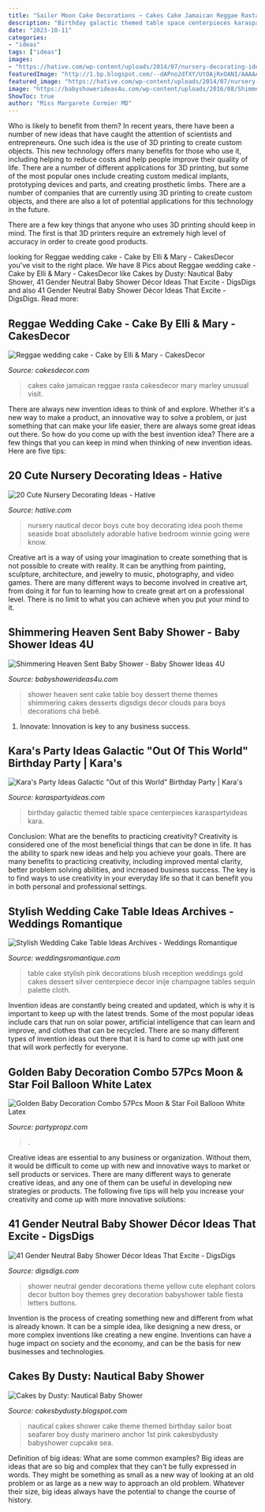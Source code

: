 ```yaml
---
title: "Sailor Moon Cake Decorations ~ Cakes Cake Jamaican Reggae Rasta Cakesdecor Mary Marley Unusual Visit"
description: "Birthday galactic themed table space centerpieces karaspartyideas kara"
date: "2023-10-11"
categories:
- "ideas"
tags: ["ideas"]
images:
- "https://hative.com/wp-content/uploads/2014/07/nursery-decorating-ideas/19-nautical-nursery.jpg"
featuredImage: "http://1.bp.blogspot.com/--dAPno2dfXY/UtOAjRxOANI/AAAAAAAAB0I/PqIcwfdGcXw/s1600/nautical+baby.jpg"
featured_image: "https://hative.com/wp-content/uploads/2014/07/nursery-decorating-ideas/19-nautical-nursery.jpg"
image: "https://babyshowerideas4u.com/wp-content/uploads/2016/08/Shimmering-Heaven-Sent-Baby-Shower-Layered-Cake.jpg"
ShowToc: true
author: "Miss Margarete Cormier MD"
---
```



Who is likely to benefit from them?
In recent years, there have been a number of new ideas that have caught the attention of scientists and entrepreneurs. One such idea is the use of 3D printing to create custom objects. This new technology offers many benefits for those who use it, including helping to reduce costs and help people improve their quality of life.
There are a number of different applications for 3D printing, but some of the most popular ones include creating custom medical implants, prototyping devices and parts, and creating prosthetic limbs. There are a number of companies that are currently using 3D printing to create custom objects, and there are also a lot of potential applications for this technology in the future.

There are a few key things that anyone who uses 3D printing should keep in mind. The first is that 3D printers require an extremely high level of accuracy in order to create good products.

	

		
looking for Reggae wedding cake - Cake by Elli &amp; Mary - CakesDecor you've visit to the right place. We have 8 Pics about Reggae wedding cake - Cake by Elli &amp; Mary - CakesDecor like Cakes by Dusty: Nautical Baby Shower, 41 Gender Neutral Baby Shower Décor Ideas That Excite - DigsDigs and also 41 Gender Neutral Baby Shower Décor Ideas That Excite - DigsDigs. Read more:
		
    
## Reggae Wedding Cake - Cake By Elli &amp; Mary - CakesDecor

<img loading=lazy src="https://pic.cakesdecor.com/m/rpnwnhubwczhe5crgmf7.jpg" onerror="this.onerror=null;this.src='https://tse3.mm.bing.net/th?id=OIP.lt5BUr--PHAykEX4Ooog7QHaLH&amp;pid=15.1';" alt="Reggae wedding cake - Cake by Elli &amp; Mary - CakesDecor">

_Source: cakesdecor.com_

>cakes cake jamaican reggae rasta cakesdecor mary marley unusual visit. 

	

There are always new invention ideas to think of and explore. Whether it's a new way to make a product, an innovative way to solve a problem, or just something that can make your life easier, there are always some great ideas out there. So how do you come up with the best invention idea? There are a few things that you can keep in mind when thinking of new invention ideas. Here are five tips: 

    
## 20 Cute Nursery Decorating Ideas - Hative

<img loading=lazy src="https://hative.com/wp-content/uploads/2014/07/nursery-decorating-ideas/19-nautical-nursery.jpg" onerror="this.onerror=null;this.src='https://tse4.mm.bing.net/th?id=OIP.gsyMHrfzjkxAz0Cq7JzctgHaJ4&amp;pid=15.1';" alt="20 Cute Nursery Decorating Ideas - Hative">

_Source: hative.com_

>nursery nautical decor boys cute boy decorating idea pooh theme seaside boat absolutely adorable hative bedroom winnie going were know. 

	

Creative art is a way of using your imagination to create something that is not possible to create with reality. It can be anything from painting, sculpture, architecture, and jewelry to music, photography, and video games. There are many different ways to become involved in creative art, from doing it for fun to learning how to create great art on a professional level. There is no limit to what you can achieve when you put your mind to it.

    
## Shimmering Heaven Sent Baby Shower - Baby Shower Ideas 4U

<img loading=lazy src="https://babyshowerideas4u.com/wp-content/uploads/2016/08/Shimmering-Heaven-Sent-Baby-Shower-Layered-Cake.jpg" onerror="this.onerror=null;this.src='https://tse2.mm.bing.net/th?id=OIP.dLu2OoCYEQsWBS-NzCSR5gHaJ3&amp;pid=15.1';" alt="Shimmering Heaven Sent Baby Shower - Baby Shower Ideas 4U">

_Source: babyshowerideas4u.com_

>shower heaven sent cake table boy dessert theme themes shimmering cakes desserts digsdigs decor clouds para boys decorations chá bebê. 

	

1. Innovate: Innovation is key to any business success.

    
## Kara&#039;s Party Ideas Galactic &quot;Out Of This World&quot; Birthday Party | Kara&#039;s

<img loading=lazy src="http://karaspartyideas.com/wp-content/uploads/2018/03/Galactic-22Out-of-this-World22-Birthday-Party-via-Karas-Party-Ideas-KarasPartyIdeas.com15.jpeg" onerror="this.onerror=null;this.src='https://tse1.mm.bing.net/th?id=OIP.utkZN7FFVFsX0gWQYDXdpAHaLG&amp;pid=15.1';" alt="Kara&#039;s Party Ideas Galactic &quot;Out of this World&quot; Birthday Party | Kara&#039;s">

_Source: karaspartyideas.com_

>birthday galactic themed table space centerpieces karaspartyideas kara. 

	

Conclusion: What are the benefits to practicing creativity?
Creativity is considered one of the most beneficial things that can be done in life. It has the ability to spark new ideas and help you achieve your goals. There are many benefits to practicing creativity, including improved mental clarity, better problem solving abilities, and increased business success. The key is to find ways to use creativity in your everyday life so that it can benefit you in both personal and professional settings.

    
## Stylish Wedding Cake Table Ideas Archives - Weddings Romantique

<img loading=lazy src="https://weddingsromantique.com/wp/wp-content/uploads/2013/10/Stylish-Blush-Pink-Cake-Table-decorations.jpg" onerror="this.onerror=null;this.src='https://tse4.mm.bing.net/th?id=OIP.hSFAyht9E0hvhpCrKLf1fgHaK3&amp;pid=15.1';" alt="Stylish Wedding Cake Table Ideas Archives - Weddings Romantique">

_Source: weddingsromantique.com_

>table cake stylish pink decorations blush reception weddings gold cakes dessert silver centerpiece decor inije champagne tables sequin palette cloth. 

	

Invention ideas are constantly being created and updated, which is why it is important to keep up with the latest trends. Some of the most popular ideas include cars that run on solar power, artificial intelligence that can learn and improve, and clothes that can be recycled. There are so many different types of invention ideas out there that it is hard to come up with just one that will work perfectly for everyone.

    
## Golden Baby Decoration Combo 57Pcs Moon &amp; Star Foil Balloon White Latex

<img loading=lazy src="https://partypropz.com/wp-content/uploads/2021/01/1-6.jpg" onerror="this.onerror=null;this.src='https://tse2.mm.bing.net/th?id=OIP.R28EpBXbkmwMO6IMVNKVSgHaHa&amp;pid=15.1';" alt="Golden Baby Decoration Combo 57Pcs Moon &amp; Star Foil Balloon White Latex">

_Source: partypropz.com_

>. 

	

Creative ideas are essential to any business or organization. Without them, it would be difficult to come up with new and innovative ways to market or sell products or services. There are many different ways to generate creative ideas, and any one of them can be useful in developing new strategies or products. The following five tips will help you increase your creativity and come up with more innovative solutions: 

    
## 41 Gender Neutral Baby Shower Décor Ideas That Excite - DigsDigs

<img loading=lazy src="https://www.digsdigs.com/photos/gender-neutral-baby-shower-decorations.jpg" onerror="this.onerror=null;this.src='https://tse3.mm.bing.net/th?id=OIP.E2Bk7BgMJ419Y3oRpPDuxwHaLH&amp;pid=15.1';" alt="41 Gender Neutral Baby Shower Décor Ideas That Excite - DigsDigs">

_Source: digsdigs.com_

>shower neutral gender decorations theme yellow cute elephant colors decor button boy themes grey decoration babyshower table fiesta letters buttons. 

	

Invention is the process of creating something new and different from what is already known. It can be a simple idea, like designing a new dress, or more complex inventions like creating a new engine. Inventions can have a huge impact on society and the economy, and can be the basis for new businesses and technologies.

    
## Cakes By Dusty: Nautical Baby Shower

<img loading=lazy src="http://1.bp.blogspot.com/--dAPno2dfXY/UtOAjRxOANI/AAAAAAAAB0I/PqIcwfdGcXw/s1600/nautical+baby.jpg" onerror="this.onerror=null;this.src='https://tse3.mm.bing.net/th?id=OIP.rGch5MkMBGlGO_4deyumJwHaKW&amp;pid=15.1';" alt="Cakes by Dusty: Nautical Baby Shower">

_Source: cakesbydusty.blogspot.com_

>nautical cakes shower cake theme themed birthday sailor boat seafarer boy dusty marinero anchor 1st pink cakesbydusty babyshower cupcake sea. 

	

Definition of big ideas: What are some common examples?
Big ideas are ideas that are so big and complex that they can't be fully expressed in words. They might be something as small as a new way of looking at an old problem or as large as a new way to approach an old problem. Whatever their size, big ideas always have the potential to change the course of history.

